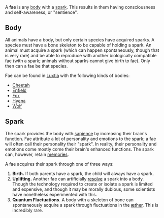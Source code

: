 A **fae** is any [body](<./Body.md>) with a [spark](<./Spark.md>). This results in them having consciousness and self-awareness, or "sentience".

## Body
All animals have a body, but only certain species have acquired sparks. A species must have a bone skeleton to be capable of holding a spark. An animal must acquire a spark (which can happen spontaneously, though that is very rare) and be able to reproduce with another biologically compatible fae (with a spark; animals without sparks cannot give birth to fae). Only then can a fae be that species.

Fae can be found in [Luxtia](<../Locations/Luxtia.md>) with the following kinds of bodies:
- [Cheetah](<./Body.md#Cheetah>)
- [Enfield](<./Body.md#Enfield>)
- [Fox](<./Body.md#Fox>)
- [Hyena](<./Body.md#Hyena>)
- [Wolf](<./Body.md#Wolf>)

## Spark
The spark provides the body with [sapience](<../Phenomena/Consciousness.md>) by increasing their brain's function. Fae attribute a lot of personality and emotions to the spark; a fae will often call their personality their "spark". In reality, their personality and emotions come mostly come their brain's enhanced functions. The spark can, however, retain [memories](<../Phenomena/Memory.md>).

A fae acquires their spark through one of three ways:
1. **Birth.** If both parents have a spark, the child will always have a spark.
2. **Uplifting.** Another fae can artificially [resolve](<./Resolving.md>) a spark into a body. Though the technology required to create or isolate a spark is limited and expensive, and though it may be morally dubious, some scientists have nonetheless experimented with this.
3. **Quantum Fluctuations.** A body with a skeleton of bone can spontaneously acquire a spark through fluctuations in the [æther](<./Æther.md>). This is incredibly rare.